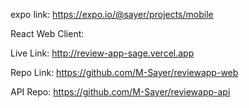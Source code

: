 expo link: https://expo.io/@sayer/projects/mobile

React Web Client:

Live Link: http://review-app-sage.vercel.app

Repo Link: https://github.com/M-Sayer/reviewapp-web

API Repo: https://github.com/M-Sayer/reviewapp-api
